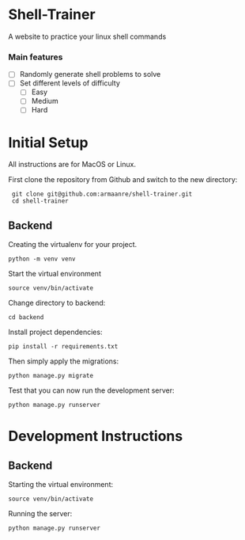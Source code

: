 # Shell-Trainer
A website to practice your linux shell commands

### Main features

- [ ] Randomly generate shell problems to solve
- [ ] Set different levels of difficulty
    - [ ] Easy
    - [ ] Medium
    - [ ] Hard

# Initial Setup

All instructions are for MacOS or Linux.

First clone the repository from Github and switch to the new directory:

     git clone git@github.com:armaanre/shell-trainer.git
     cd shell-trainer 


## Backend

Creating the virtualenv for your project.

```
python -m venv venv
```

Start the virtual environment

```
source venv/bin/activate
```

Change directory to backend:

```
cd backend
``` 

Install project dependencies:

```
pip install -r requirements.txt
``` 
    
Then simply apply the migrations:

```
python manage.py migrate
```

Test that you can now run the development server:

```
python manage.py runserver
```

# Development Instructions

## Backend

Starting the virtual environment:

```
source venv/bin/activate
```

Running the server:

```
python manage.py runserver
```
